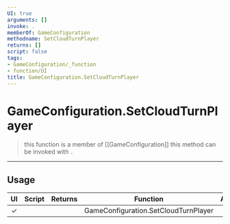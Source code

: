 ```yaml
---
UI: true
arguments: []
invoke: .
memberOf: GameConfiguration
methodname: SetCloudTurnPlayer
returns: []
script: false
tags:
- GameConfiguration/_function
- function/UI
title: GameConfiguration.SetCloudTurnPlayer
---
```

# GameConfiguration.SetCloudTurnPlayer
> this function is a member of [[GameConfiguration]]
> this method can be invoked with `.`
-----
## Usage
|  UI | Script | Returns | Function | Arguments |
|:---:|:------:|-------:|:--------:|:---------|
|✓| ||GameConfiguration.SetCloudTurnPlayer||
